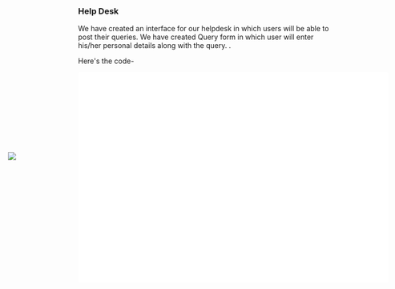 ### Help Desk
We have created an interface for our helpdesk in which users will be able to post their queries.
We have created Query form in which user will enter his/her personal details along with the query.
.

Here's the code-
<div id="uv_top_message" class="uv_load"><img src="https://cdn.uvdesk.com/bundles/webkuldefault/images/cssImages/loader.gif"></div><script id="84436049f08a6f30a6049f08a6f3b4" src="https://therookies.uvdesk.com/apps/form-builder/en/form/84436049f08a6f30a6049f08a6f3b4?removePlaceholders=1&info=1" async="async" > </script> <style>.uv_load{min-height:400px;margin:0 auto}.uv_load img{position:relative;margin-top:25%;margin-left:-25%;}.uv_form .optionwrapper span,.uv_form label{margin-right:10px}.uv_form .optionwrapper label{display:inline-block;}.uv_form select{display:inline-block;background-color:#fff}#uv_top_message,.uv_form{width:600px;background-color:#fff;padding:10px;border-radius:4px;overflow-wrap:break-word}.uv_form input[type=checkbox]:hover,.uv_form input[type=radio]:hover{cursor:pointer}.uv_form label{display:block;text-transform:capitalize;color:#333;font-size:16px;margin-bottom:4px}.uv_form textarea{resize:vertical;min-height:60px}div.uv_show-error{color:#FF5656;font-size:15px;margin-top:5px;font-style:italic}.uv_form-control,.uv_selectpicker{width:70%;height:36px;border:1px solid #B1B1AE;border-radius:3px;display:inline-block;vertical-align:middle;transition:.2s cubic-bezier(.4,0,.2,1);padding:0 10px;font-size:15px;color:#333;margin:10px 0}.uv_form-control:focus,.uv_selectpicker:focus{outline:0;border-color:#66afe9;box-shadow:inset 0 1px 1px rgba(0,0,0,.075),0 0 8px rgba(102,175,233,.6)}.uv_form .optionwrapper *{vertical-align:top;color:#777}.uv_form .optionwrapper input{width:18px;height:18px}.uv_selectpicker{display:block}.uv_form-group{margin-bottom:10px;position:relative}.uv_form button[type=reset],.uv_form button[type=submit]{font-size:15px;padding:10px;color:#FFF;background-color:#7C70F4;display:inline-block;text-transform:uppercase;border-radius:3px;font-weight:700;border:none;font-family:inherit;cursor:pointer;vertical-align:middle;margin:5px 10px 5px 0;transition:.2s cubic-bezier(.4,0,.2,1)}.uv_form 
ab
